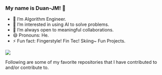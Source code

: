 ### My name is Duan-JM! 👾

- 🔭 I’m Algorithm Engineer.
- 🌱 I’m interested in using AI to solve problems.
- 👯 I’m always open to meaningful collaborations.
- 😄 Pronouns: He.
- ⚡ Fun fact: Fingerstyle! Fin Tec! Skiing~ Fun Projects. 


<img src="https://github-readme-stats.vercel.app/api?username=Duan-JM&&show_icons=true&title_color=ffffff&icon_color=bb2acf&text_color=daf7dc&bg_color=191919">

Following are some of my favorite repositories that I have contributed to and/or contribute to. 
